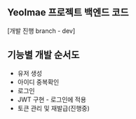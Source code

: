 ﻿## Yeolmae 프로젝트 백엔드 코드
[개발 진행 branch - dev]

## 기능별 개발 순서도
- 유저 생성
- 아이디 중복확인
- 로그인
- JWT 구현 - 로그인에 적용
- 토큰 관리 및 재발급(진행중)

